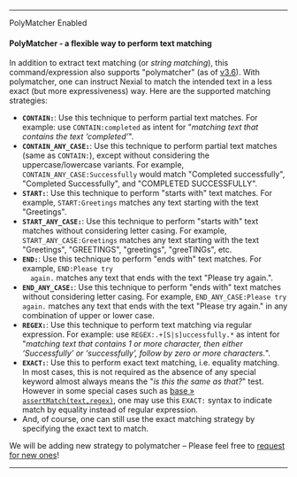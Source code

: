 <hr/>

<div class="polymatcher-teaser" onclick="toggleContent('polymatcher-content')" title="click to read more about PolyMatcher">
  PolyMatcher Enabled 
</div>

<div class="polymatcher-content">
<h4><b>PolyMatcher</b> - a flexible way to perform text matching</h4>
<p>
In addition to extract text matching (or <em>string matching</em>), this command/expression also supports "polymatcher" 
(as of <a href="../release/nexial-core-v3.6.changelog">v3.6</a>). With polymatcher, one can instruct Nexial to match the 
intended text in a less exact (but more expressiveness) way. Here are the supported matching strategies:
</p>
<ul>
  <li>
  <b><code>CONTAIN:</code></b>: Use this technique to perform partial text matches. For example: use 
  <code>CONTAIN:completed</code> as intent for "<em>matching text that contains the text ‘completed’</em>".
  </li>
  <li>
  <b><code>CONTAIN_ANY_CASE:</code></b>: Use this technique to perform partial text matches (same as 
  <code>CONTAIN:</code>), except without considering the uppercase/lowercase variants. For example, 
  <code>CONTAIN_ANY_CASE:Successfully</code> would match "Completed successfully", "Completed Successfully", and 
  "COMPLETED SUCCESSFULLY".
  </li>
  <li>
  <b><code>START:</code></b>: Use this technique to perform "starts with" text matches. For example, 
  <code>START:Greetings</code> matches any text starting with the text "Greetings".
  </li>
  <li>
  <b><code>START_ANY_CASE:</code></b>: Use this technique to perform "starts with" text matches without considering 
  letter casing. For example, <code>START_ANY_CASE:Greetings</code> matches any text starting with the text 
  "Greetings", "GREETINGS", "greetings", "greeTINGs", etc.
  </li>
  <li>
  <b><code>END:</code></b>: Use this technique to perform "ends with" text matches. For example, <code>END:Please try 
  again.</code> matches any text that ends with the text "Please try again.".
  </li>
  <li>
  <b><code>END_ANY_CASE:</code></b>: Use this technique to perform "ends with" text matches without considering letter 
  casing. For example, <code>END_ANY_CASE:Please try again.</code> matches any text that ends with the text "Please 
  try again." in any combination of upper or lower case.
  </li>
  <li>
  <b><code>REGEX:</code></b>: Use this technique to perform text matching via regular expression. For example: use 
  <code>REGEX:.+[S|s]uccessfully.*</code> as intent for "<em>matching text that contains 1 or more character, then 
  either ‘Successfully’ or ‘successfully’, follow by zero or more characters.</em>".
  </li>
  <li>
  <b><code>EXACT:</code></b>: Use this to perform exact text matching, i.e. equality matching. In most cases, this is 
  not required as the absence of any special keyword almost always means the "<em>is this the same as that?</em>" test. 
  However in some special cases such as <a href="../commands/base/assertMatch(text,regex)">base » 
  <code>assertMatch(text,regex)</code></a>, one may use this <code>EXACT:</code> syntax to indicate match by equality 
  instead of regular expression.
  </li>
  <li>
  And, of course, one can still use the exact matching strategy by specifying the exact text to match.
  </li>
</ul>
<p>
We will be adding new strategy to polymatcher – Please feel free to 
<a href="https://github.com/nexiality/nexial-core/issues/new?template=feature_request.md" class="external_link" target="_nexial_link">request for new ones</a>!
</p>
</div>

<hr/>
